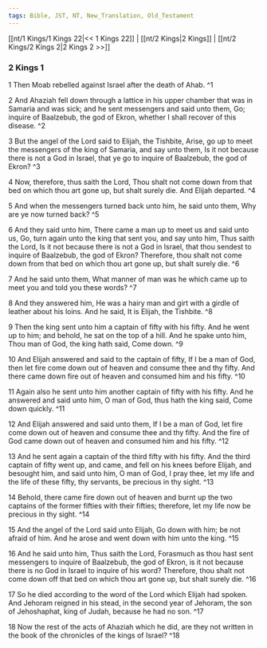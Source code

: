 ```yaml
---
tags: Bible, JST, NT, New_Translation, Old_Testament
---
```


[[nt/1 Kings/1 Kings 22|<< 1 Kings 22]] | [[nt/2 Kings|2 Kings]] | [[nt/2 Kings/2 Kings 2|2 Kings 2 >>]]

### 2 Kings 1

1 Then Moab rebelled against Israel after the death of Ahab.  ^1

2 And Ahaziah fell down through a lattice in his upper chamber that was in Samaria and was sick; and he sent messengers and said unto them, Go; inquire of Baalzebub, the god of Ekron, whether I shall recover of this disease.  ^2

3 But the angel of the Lord said to Elijah, the Tishbite, Arise, go up to meet the messengers of the king of Samaria, and say unto them, Is it not because there is not a God in Israel, that ye go to inquire of Baalzebub, the god of Ekron?  ^3

4 Now, therefore, thus saith the Lord, Thou shalt not come down from that bed on which thou art gone up, but shalt surely die. And Elijah departed.  ^4

5 And when the messengers turned back unto him, he said unto them, Why are ye now turned back?  ^5

6 And they said unto him, There came a man up to meet us and said unto us, Go, turn again unto the king that sent you, and say unto him, Thus saith the Lord, Is it not because there is not a God in Israel, that thou sendest to inquire of Baalzebub, the god of Ekron? Therefore, thou shalt not come down from that bed on which thou art gone up, but shalt surely die.  ^6

7 And he said unto them, What manner of man was he which came up to meet you and told you these words?  ^7

8 And they answered him, He was a hairy man and girt with a girdle of leather about his loins. And he said, It is Elijah, the Tishbite.  ^8

9 Then the king sent unto him a captain of fifty with his fifty. And he went up to him; and behold, he sat on the top of a hill. And he spake unto him, Thou man of God, the king hath said, Come down.  ^9

10 And Elijah answered and said to the captain of fifty, If I be a man of God, then let fire come down out of heaven and consume thee and thy fifty. And there came down fire out of heaven and consumed him and his fifty.  ^10

11 Again also he sent unto him another captain of fifty with his fifty. And he answered and said unto him, O man of God, thus hath the king said, Come down quickly.  ^11

12 And Elijah answered and said unto them, If I be a man of God, let fire come down out of heaven and consume thee and thy fifty. And the fire of God came down out of heaven and consumed him and his fifty.  ^12

13 And he sent again a captain of the third fifty with his fifty. And the third captain of fifty went up, and came, and fell on his knees before Elijah, and besought him, and said unto him, O man of God, I pray thee, let my life and the life of these fifty, thy servants, be precious in thy sight.  ^13

14 Behold, there came fire down out of heaven and burnt up the two captains of the former fifties with their fifties; therefore, let my life now be precious in thy sight.  ^14

15 And the angel of the Lord said unto Elijah, Go down with him; be not afraid of him. And he arose and went down with him unto the king.  ^15

16 And he said unto him, Thus saith the Lord, Forasmuch as thou hast sent messengers to inquire of Baalzebub, the god of Ekron, is it not because there is no God in Israel to inquire of his word? Therefore, thou shalt not come down off that bed on which thou art gone up, but shalt surely die.  ^16

17 So he died according to the word of the Lord which Elijah had spoken. And Jehoram reigned in his stead, in the second year of Jehoram, the son of Jehoshaphat, king of Judah, because he had no son.  ^17

18 Now the rest of the acts of Ahaziah which he did, are they not written in the book of the chronicles of the kings of Israel?  ^18

 
